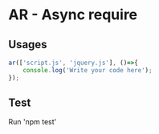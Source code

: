# AR - Async require

## Usages
```js
ar(['script.js', 'jquery.js'], ()=>{
    console.log('Write your code here');
});
```

## Test
Run 'npm test'